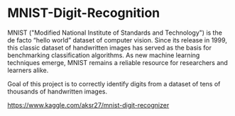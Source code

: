 # MNIST-Digit-Recognition
MNIST ("Modified National Institute of Standards and Technology") is the de facto “hello world” dataset of computer vision. Since its release in 1999, this classic dataset of handwritten images has served as the basis for benchmarking classification algorithms. As new machine learning techniques emerge, MNIST remains a reliable resource for researchers and learners alike.

Goal of this project is to correctly identify digits from a dataset of tens of thousands of handwritten images.

https://www.kaggle.com/aksr27/mnist-digit-recognizer

